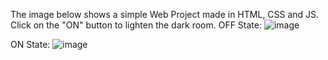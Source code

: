 The image below shows a simple Web Project made in HTML, CSS and JS. 
Click on the "ON" button to lighten the dark room.
OFF State:
![image](https://github.com/FaiqaAbbas/BulbInTheDark/assets/134505855/62e9d275-42b3-4e23-bf87-ea96a6d2c51e)

ON State:
![image](https://github.com/FaiqaAbbas/BulbInTheDark/assets/134505855/b7acbc05-e070-4978-a7b6-e1d7e231e3f9)
